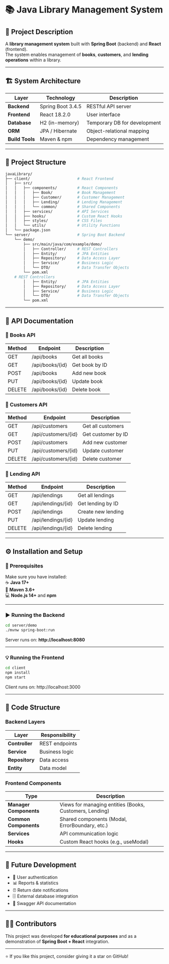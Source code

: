 # 📚 Java Library Management System

## 🧩 Project Description

A **library management system** built with **Spring Boot** (backend) and **React** (frontend).  
The system enables management of **books**, **customers**, and **lending operations** within a library.

---

## 🏗️ System Architecture

| Layer       | Technology        | Description            |
|------------|-----------------|-----------------------|
| **Backend** | Spring Boot 3.4.5 | RESTful API server    |
| **Frontend** | React 18.2.0     | User interface        |
| **Database** | H2 (in-memory)   | Temporary DB for development |
| **ORM**      | JPA / Hibernate  | Object-relational mapping |
| **Build Tools** | Maven & npm   | Dependency management  |

---
## 📂 Project Structure

```bash
javaLibrary/
├── client/                     # React Frontend
│   ├── src/
│   │   ├── components/         # React Components
│   │   │   ├── Book/           # Book Management
│   │   │   ├── Customer/       # Customer Management
│   │   │   ├── Lending/        # Lending Management
│   │   │   └── common/         # Shared Components
│   │   ├── services/           # API Services
│   │   ├── hooks/              # Custom React Hooks
│   │   ├── styles/             # CSS Files
│   │   └── utils/              # Utility Functions
│   └── package.json
└── server/                     # Spring Boot Backend
    └── demo/
        ├── src/main/java/com/example/demo/
        │   ├── Controller/     # REST Controllers
        │   ├── Entity/         # JPA Entities
        │   ├── Repository/     # Data Access Layer
        │   ├── Service/        # Business Logic
        │   └── DTO/            # Data Transfer Objects
        └── pom.xml
    # REST Controllers
        │   ├── Entity/         # JPA Entities
        │   ├── Repository/     # Data Access Layer
        │   ├── Service/        # Business Logic
        │   └── DTO/            # Data Transfer Objects
        └── pom.xml

```

---

## 🔗 API Documentation

### 📘 Books API

| Method | Endpoint           | Description        |
|--------|------------------|------------------|
| GET    | /api/books        | Get all books    |
| GET    | /api/books/{id}   | Get book by ID   |
| POST   | /api/books        | Add new book     |
| PUT    | /api/books/{id}   | Update book      |
| DELETE | /api/books/{id}   | Delete book      |

### 👥 Customers API

| Method | Endpoint             | Description        |
|--------|--------------------|------------------|
| GET    | /api/customers      | Get all customers |
| GET    | /api/customers/{id} | Get customer by ID |
| POST   | /api/customers      | Add new customer |
| PUT    | /api/customers/{id} | Update customer |
| DELETE | /api/customers/{id} | Delete customer |

### 🔄 Lending API

| Method | Endpoint           | Description        |
|--------|------------------|------------------|
| GET    | /api/lendings     | Get all lendings |
| GET    | /api/lendings/{id}| Get lending by ID |
| POST   | /api/lendings     | Create new lending |
| PUT    | /api/lendings/{id}| Update lending   |
| DELETE | /api/lendings/{id}| Delete lending   |

---

## ⚙️ Installation and Setup

### 🧾 Prerequisites

Make sure you have installed:  
☕ **Java 17+**  
🧱 **Maven 3.6+**  
💻 **Node.js 14+** and **npm**

---

### ▶️ Running the Backend

```bash
cd server/demo
./mvnw spring-boot:run
```
Server runs on: **http://localhost:8080**

---

### 💡 Running the Frontend

```bash
cd client
npm install
npm start
```
Client runs on: http://localhost:3000

---

## 🧠 Code Structure

### Backend Layers

| Layer        | Responsibility          |
|--------------|------------------------|
| **Controller** | REST endpoints         |
| **Service**    | Business logic         |
| **Repository** | Data access            |
| **Entity**     | Data model             |

### Frontend Components

| Type                 | Description                               |
|----------------------|-------------------------------------------|
| **Manager Components** | Views for managing entities (Books, Customers, Lending) |
| **Common Components**  | Shared components (Modal, ErrorBoundary, etc.)          |
| **Services**           | API communication logic                              |
| **Hooks**              | Custom React hooks (e.g., useModal)                  |

---

## 🚀 Future Development

- 🔐 User authentication  
- 📊 Reports & statistics  
- ⏰ Return date notifications  
- 🗄️ External database integration  
- 📜 Swagger API documentation  

---

## 👩‍💻 Contributors

This project was developed **for educational purposes** and as a demonstration of **Spring Boot + React** integration.

---

⭐ If you like this project, consider giving it a star on GitHub!
